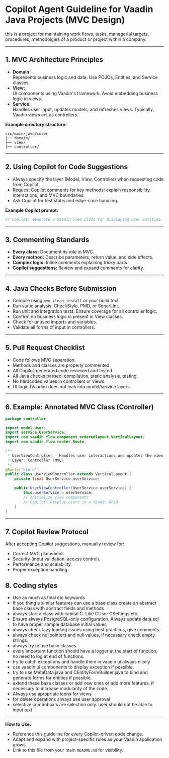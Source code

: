 # Copilot Agent Guideline for Vaadin Java Projects (MVC Design)

this is a project for maintaining work flows, tasks, managerial targets, procedures, methodolgies of a product or project within a company.


---

## 1. MVC Architecture Principles

- **Domain:**  
  Represents business logic and data. Use POJOs, Entities, and Service classes.
- **View:**  
  UI components using Vaadin's framework. Avoid embedding business logic in views.
- **Service:**  
  Handles user input, updates models, and refreshes views. Typically, Vaadin views act as controllers.

**Example directory structure:**
```
src/main/java/cuser
├── domain/
├── view/
├── controller/
```

---

## 2. Using Copilot for Code Suggestions

- Always specify the layer (Model, View, Controller) when requesting code from Copilot.
- Request Copilot comments for key methods: explain responsibility, interactions, and MVC boundaries.
- Ask Copilot for test stubs and edge-case handling.

**Example Copilot prompt:**
```java
// Copilot: Generate a Vaadin view class for displaying User entities, using UserService as the model.
```

---

## 3. Commenting Standards

- **Every class:** Document its role in MVC.
- **Every method:** Describe parameters, return value, and side effects.
- **Complex logic:** Inline comments explaining tricky parts.
- **Copilot suggestions:** Review and expand comments for clarity.

---

## 4. Java Checks Before Submission

- Compile using `mvn clean install` or your build tool.
- Run static analysis: CheckStyle, PMD, or SonarLint.
- Run unit and integration tests. Ensure coverage for all controller logic.
- Confirm no business logic is present in View classes.
- Check for unused imports and variables.
- Validate all forms of input in controllers.

---

## 5. Pull Request Checklist

- Code follows MVC separation.
- Methods and classes are properly commented.
- All Copilot-generated code reviewed and tested.
- All Java checks passed: compilation, static analysis, testing.
- No hardcoded values in controllers or views.
- UI logic (Vaadin) does not leak into model/service layers.

---

## 6. Example: Annotated MVC Class (Controller)

```java
package controller;

import model.User;
import service.UserService;
import com.vaadin.flow.component.orderedlayout.VerticalLayout;
import com.vaadin.flow.router.Route;

/**
 * UserViewController - Handles user interactions and updates the view.
 * Layer: Controller (MVC)
 */
@Route("users")
public class UserViewController extends VerticalLayout {
    private final UserService userService;

    public UserViewController(UserService userService) {
        this.userService = userService;
        // Initialize view components
        // Copilot: Display users in a Vaadin Grid
    }
}
```

---

## 7. Copilot Review Protocol

After accepting Copilot suggestions, manually review for:
- Correct MVC placement.
- Security (input validation, access control).
- Performance and scalability.
- Proper exception handling.

## 8. Coding styles

- Use as much as final etc keywords
- If you thing a similar features can use a base class create an abstract base class with abstract fields and methods
- always start a class with capital C. Like CUser CSettings etc. 
- Ensure always PostgreSQL-only configuration. Always update data.sql to have proper sample database initial values
- always check lazy loading issues using best practices, give comments.
- always check nullpointers and null values, if necassary check empty strings.
- always try to use base classes.
- every important function should have a logger at the start of function, no need to log at end of functions.
- try to catch exceptions and handle them in vaadin ui always nicely
- use vaadin ui components to display exception if possible.
- try to use MetaData.java and CEntityFormBuilder.java to bind and generate forms for entities if possible.
- extend these base classes or add new ones or add more features, if necessary to increase modularity of the code.
- Always use apropriate icons for views
- for delete operations always use user approval
- selective combobox's are selection only. user should not be able to input text


---

**How to Use:**  
- Reference this guideline for every Copilot-driven code change.
- Adapt and expand with project-specific rules as your Vaadin application grows.
- Link to this file from your main `README.md` for visibility.